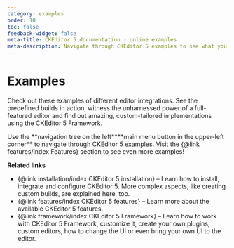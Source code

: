 ```yaml
---
category: examples
order: 10
toc: false
feedback-widget: false
meta-title: CKEditor 5 documentation - online examples
meta-description: Navigate through CKEditor 5 examples to see what you are able to create using this rich text editing framework.
---
```


# Examples

Check out these examples of different editor integrations. See the predefined builds in action, witness the unharnessed power of a full-featured editor and find out amazing, custom-tailored implementations using the CKEditor 5 Framework.

<info-box>
	Use the <span class="navigation-hint_desktop">**navigation tree on the left**</span><span class="navigation-hint_mobile">**main menu button in the upper-left corner**</span> to navigate through CKEditor 5 examples. Visit the {@link features/index Features} section to see even more examples!
</info-box>

**Related links**

 * {@link installation/index CKEditor 5 installation} &ndash; Learn how to install, integrate and configure CKEditor 5. More complex aspects, like creating custom builds, are explained here, too.
 * {@link features/index CKEditor 5 features} &ndash; Learn more about the available CKEditor 5 features.
 * {@link framework/index CKEditor 5 Framework} &ndash; Learn how to work with CKEditor 5 Framework, customize it, create your own plugins, custom editors, how to change the UI or even bring your own UI to the editor.
